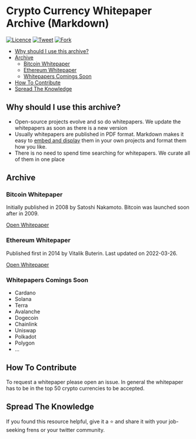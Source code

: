 <!--
  Title: Crypto Currency Markdown Whitepaper Archive (up to date)
  Description: The most interesting and important crypto whitepapers of in one place.
  Author: @noahliechti
  -->

# Crypto Currency Whitepaper Archive (Markdown)

[![Licence](https://img.shields.io/github/license/noahliechti/markdown-whitepaper-archive?style=social)](https://github.com/noahliechti/markdown-whitepaper-archive/blob/main/LICENSE)
[![Tweet](https://img.shields.io/twitter/url/https/github.com/jonsn0w/hyde.svg?style=social)](http://twitter.com/intent/tweet?text=Check%20out%20the%20most%20interesting%20whitepapers%20in%20the%20crypto%20space.%20Curated%20and%20transformed%20into%20%0A%20markdown%20for%20you%20by%20%40noahliechti&url=https://github.com/noahliechti/markdown-whitepaper-archive)
[![Fork](https://img.shields.io/github/forks/noahliechti/markdown-whitepaper-archive?style=social)](https://github.com/noahliechti/markdown-whitepaper-archive/fork)

- [Why should I use this archive?](#why-should-i-use-this-archive)
- [Archive](#archive)
  - [Bitcoin Whitepaper](#bitcoin-whitepaper)
  - [Ethereum Whitepaper](#ethereum-whitepaper)
  - [Whitepapers Comings Soon](#whitepapers-comings-soon)
- [How To Contribute](#how-to-contribute)
- [Spread The Knowledge](#spread-the-knowledge)

## Why should I use this archive?

- Open-source projects evolve and so do whitepapers. We update the whitepapers as soon as there is a new version
- Usually whitepapers are published in PDF format. Markdown makes it easy to [embed and display](https://github.com/noahliechti/markdown-whitepaper-archive/fork) them in your own projects and format them how you like.
- There is no need to spend time searching for whitepapers. We curate all of them in one place

## Archive

### Bitcoin Whitepaper

Initially published in 2008 by Satoshi Nakamoto. Bitcoin was launched soon after in 2009.

[Open Whitepaper](archive/bitcoin.md)

### Ethereum Whitepaper

Published first in 2014 by Vitalik Buterin. Last updated on 2022-03-26.

[Open Whitepaper](archive/ethereum.md)

<!-- ## Whitepaper Template

TODO: make template repository

-->

### Whitepapers Comings Soon

- Cardano
- Solana
- Terra
- Avalanche
- Dogecoin
- Chainlink
- Uniswap
- Polkadot
- Polygon
- ...

## How To Contribute

To request a whitepaper please open an issue. In general the whitepaper has to be in the top 50 crypto currencies to be accepted.

## Spread The Knowledge

If you found this resource helpful, give it a ⭐️ and share it with your job-seeking frens or your twitter community.
